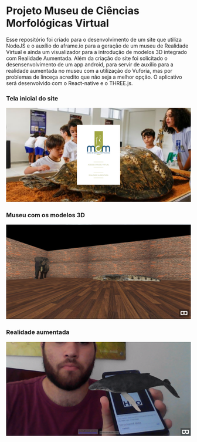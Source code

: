 # Projeto Museu de Ciências Morfológicas Virtual

Esse repositório foi criado para o desenvolvimento de um site que utiliza NodeJS e o auxílio do aframe.io para a geração de um museu de Realidade Virtual e ainda um visualizador para a introdução de modelos 3D integrado com Realidade Aumentada.
Além da criação do site foi solicitado o desensenvolvimento de um app android, para servir de auxilio para a realidade aumentada no museu com a utilização do Vuforia, mas por problemas de linceça acredito que não seja a melhor opção. O aplicativo será desenvolvido com o React-native e o THREE.js.

### Tela inicial do site
![print do museu](/homepage.PNG)

### Museu com os modelos 3D
![print do museu](/museu-virtual.PNG)

### Realidade aumentada
![print do museu](/realidade-aumentada.PNG)
